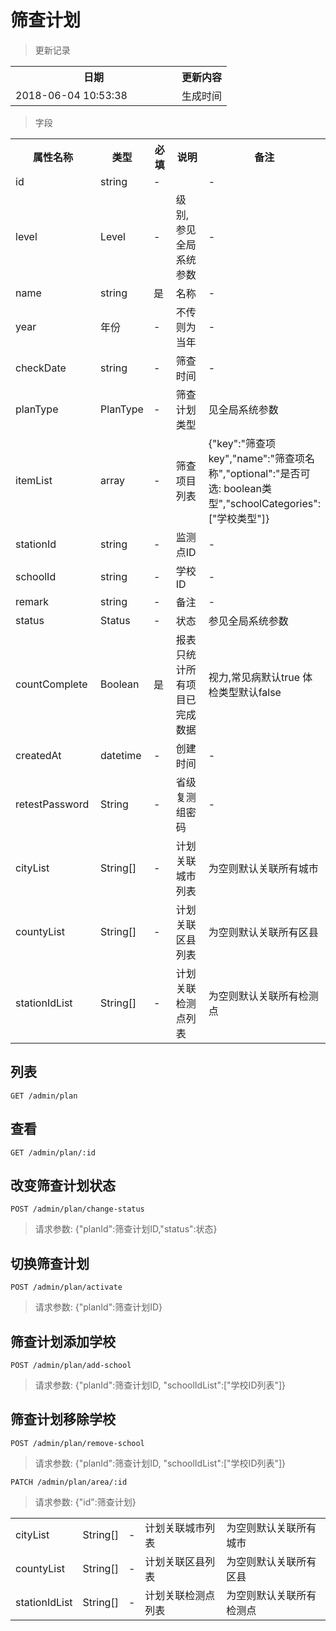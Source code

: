 # 筛查计划

> 更新记录

<table>
    <tr>
        <th style="width:250px;">日期</th>
        <th>更新内容</th>
    </tr>
    <tr>
        <td>2018-06-04 10:53:38</td>
        <td>生成时间</td>
    </tr>
</table>

> 字段

<table>
    <tr>
        <th style="width:150px;">属性名称</th>
        <th style="width:60px;">类型</th>
        <th style="width:60px;">必填</th>
        <th style="width:200px;">说明</th>
        <th>备注</th>
    </tr>
    <tr>
        <td>id</td>
        <td>string</td>
        <td>-</td>
        <td></td>
        <td>-</td>
    </tr>
    <tr>
        <td>level</td>
        <td>Level</td>
        <td>-</td>
        <td>级别, 参见全局系统参数</td>
        <td>-</td>
    </tr>
    <tr>
        <td>name</td>
        <td>string</td>
        <td>是</td>
        <td>名称</td>
        <td>-</td>
    </tr>
    <tr>
        <td>year</td>
        <td>年份</td>
        <td>-</td>
        <td>不传则为当年</td>
        <td>-</td>
    </tr>
    <tr>
        <td>checkDate</td>
        <td>string</td>
        <td>-</td>
        <td>筛查时间</td>
        <td>-</td>
    </tr>
    <tr>
        <td>planType</td>
        <td>PlanType</td>
        <td>-</td>
        <td>筛查计划类型</td>
        <td>见全局系统参数</td>
    </tr>
    <tr>
        <td>itemList</td>
        <td>array</td>
        <td>-</td>
        <td>筛查项目列表</td>
        <td>{"key":"筛查项key","name":"筛查项名称","optional":"是否可选: boolean类型","schoolCategories":["学校类型"]}</td>
    </tr>
    <tr>
        <td>stationId</td>
        <td>string</td>
        <td>-</td>
        <td>监测点ID</td>
        <td>-</td>
    </tr>
    <tr>
        <td>schoolId</td>
        <td>string</td>
        <td>-</td>
        <td>学校ID</td>
        <td>-</td>
    </tr>
    <tr>
        <td>remark</td>
        <td>string</td>
        <td>-</td>
        <td>备注</td>
        <td>-</td>
    </tr>
    <tr>
        <td>status</td>
        <td>Status</td>
        <td>-</td>
        <td>状态</td>
        <td>参见全局系统参数</td>
    </tr>
    <tr>
        <td>countComplete</td>
        <td>Boolean</td>
        <td>是</td>
        <td>报表只统计所有项目已完成数据</td>
        <td>视力,常见病默认true 体检类型默认false</td>
    </tr>
    <tr>
        <td>createdAt</td>
        <td>datetime</td>
        <td>-</td>
        <td>创建时间</td>
        <td>-</td>
    </tr>
     <tr>
         <td>retestPassword</td>
         <td>String</td>
         <td>-</td>
         <td>省级复测组密码</td>
         <td>-</td>
     </tr>
     <tr>
         <td>cityList</td>
         <td>String[]</td>
         <td>-</td>
         <td>计划关联城市列表</td>
         <td>为空则默认关联所有城市</td>
     </tr>
      <tr>
             <td>countyList</td>
             <td>String[]</td>
             <td>-</td>
             <td>计划关联区县列表</td>
             <td>为空则默认关联所有区县</td>
         </tr>
      <tr>
             <td>stationIdList</td>
             <td>String[]</td>
             <td>-</td>
             <td>计划关联检测点列表</td>
             <td>为空则默认关联所有检测点</td>
    </tr>
</table>

## 列表

```
GET /admin/plan
```

## 查看

```
GET /admin/plan/:id
```

## 改变筛查计划状态

```
POST /admin/plan/change-status
```

> 请求参数: {"planId":筛查计划ID,"status":状态}

## 切换筛查计划

```
POST /admin/plan/activate
```

> 请求参数: {"planId":筛查计划ID}

## 筛查计划添加学校

```
POST /admin/plan/add-school
```

> 请求参数: {"planId":筛查计划ID, "schoolIdList":["学校ID列表"]}

## 筛查计划移除学校

```
POST /admin/plan/remove-school
```

> 请求参数: {"planId":筛查计划ID, "schoolIdList":["学校ID列表"]}


```
PATCH /admin/plan/area/:id
```

> 请求参数: {"id":筛查计划}
 <table>
     <tr>
         <td>cityList</td>
         <td>String[]</td>
         <td>-</td>
         <td>计划关联城市列表</td>
         <td>为空则默认关联所有城市</td>
     </tr>
      <tr>
             <td>countyList</td>
             <td>String[]</td>
             <td>-</td>
             <td>计划关联区县列表</td>
             <td>为空则默认关联所有区县</td>
         </tr>
      <tr>
             <td>stationIdList</td>
             <td>String[]</td>
             <td>-</td>
             <td>计划关联检测点列表</td>
             <td>为空则默认关联所有检测点</td>
    </tr>
</table>
